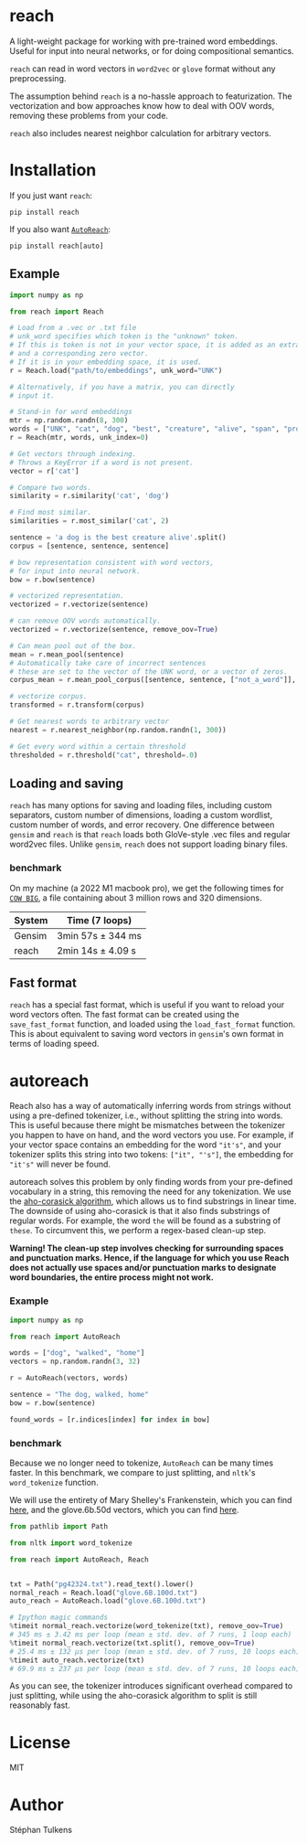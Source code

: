 # reach

A light-weight package for working with pre-trained word embeddings.
Useful for input into neural networks, or for doing compositional semantics.

`reach` can read in word vectors in `word2vec` or `glove` format without
any preprocessing.

The assumption behind `reach` is a no-hassle approach to featurization. The
vectorization and bow approaches know how to deal with OOV words, removing
these problems from your code.

`reach` also includes nearest neighbor calculation for arbitrary vectors.

# Installation

If you just want `reach`:

```
pip install reach
```

If you also want [`AutoReach`](#autoreach):

```
pip install reach[auto]
```

## Example

```python
import numpy as np

from reach import Reach

# Load from a .vec or .txt file
# unk_word specifies which token is the "unknown" token.
# If this is token is not in your vector space, it is added as an extra word
# and a corresponding zero vector.
# If it is in your embedding space, it is used.
r = Reach.load("path/to/embeddings", unk_word="UNK")

# Alternatively, if you have a matrix, you can directly
# input it.

# Stand-in for word embeddings
mtr = np.random.randn(8, 300)
words = ["UNK", "cat", "dog", "best", "creature", "alive", "span", "prose"]
r = Reach(mtr, words, unk_index=0)

# Get vectors through indexing.
# Throws a KeyError if a word is not present.
vector = r['cat']

# Compare two words.
similarity = r.similarity('cat', 'dog')

# Find most similar.
similarities = r.most_similar('cat', 2)

sentence = 'a dog is the best creature alive'.split()
corpus = [sentence, sentence, sentence]

# bow representation consistent with word vectors,
# for input into neural network.
bow = r.bow(sentence)

# vectorized representation.
vectorized = r.vectorize(sentence)

# can remove OOV words automatically.
vectorized = r.vectorize(sentence, remove_oov=True)

# Can mean pool out of the box.
mean = r.mean_pool(sentence)
# Automatically take care of incorrect sentences
# these are set to the vector of the UNK word, or a vector of zeros.
corpus_mean = r.mean_pool_corpus([sentence, sentence, ["not_a_word"]], remove_oov=True, safeguard=False)

# vectorize corpus.
transformed = r.transform(corpus)

# Get nearest words to arbitrary vector
nearest = r.nearest_neighbor(np.random.randn(1, 300))

# Get every word within a certain threshold
thresholded = r.threshold("cat", threshold=.0)
```

## Loading and saving

`reach` has many options for saving and loading files, including custom separators, custom number of dimensions, loading a custom wordlist, custom number of words, and error recovery. One difference between `gensim` and `reach` is that `reach` loads both GloVe-style .vec files and regular word2vec files. Unlike `gensim`, `reach` does not support loading binary files.

### benchmark

On my machine (a 2022 M1 macbook pro), we get the following times for [`COW BIG`](https://github.com/clips/dutchembeddings), a file containing about 3 million rows and 320 dimensions.

| System | Time (7 loops)    |
|--------|-------------------|
| Gensim | 3min 57s ± 344 ms |
| reach  | 2min 14s ± 4.09 s |

## Fast format

`reach` has a special fast format, which is useful if you want to reload your word vectors often. The fast format can be created using the `save_fast_format` function, and loaded using the `load_fast_format` function. This is about equivalent to saving word vectors in `gensim`'s own format in terms of loading speed.

# autoreach

Reach also has a way of automatically inferring words from strings without using a pre-defined tokenizer, i.e., without splitting the string into words. This is useful because there might be mismatches between the tokenizer you happen to have on hand, and the word vectors you use. For example, if your vector space contains an embedding for the word `"it's"`, and your tokenizer splits this string into two tokens: `["it", "'s"]`, the embedding for `"it's"` will never be found.

autoreach solves this problem by only finding words from your pre-defined vocabulary in a string, this removing the need for any tokenization. We use the [aho-corasick algorithm](https://en.wikipedia.org/wiki/Aho%E2%80%93Corasick_algorithm), which allows us to find substrings in linear time. The downside of using aho-corasick is that it also finds substrings of regular words. For example, the word `the` will be found as a substring of `these`. To circumvent this, we perform a regex-based clean-up step.

**Warning! The clean-up step involves checking for surrounding spaces and punctuation marks. Hence, if the language for which you use Reach does not actually use spaces and/or punctuation marks to designate word boundaries, the entire process might not work.**

### Example

```python
import numpy as np

from reach import AutoReach

words = ["dog", "walked", "home"]
vectors = np.random.randn(3, 32)

r = AutoReach(vectors, words)

sentence = "The dog, walked, home"
bow = r.bow(sentence)

found_words = [r.indices[index] for index in bow]
```

### benchmark

Because we no longer need to tokenize, `AutoReach` can be many times faster. In this benchmark, we compare to just splitting, and `nltk`'s `word_tokenize` function.

We will use the entirety of Mary Shelley's Frankenstein, which you can find [here](https://www.gutenberg.org/cache/epub/42324/pg42324.txt), and the glove.6b.50d vectors, which you can find [here](https://nlp.stanford.edu/data/glove.6B.zip).

```python
from pathlib import Path

from nltk import word_tokenize

from reach import AutoReach, Reach


txt = Path("pg42324.txt").read_text().lower()
normal_reach = Reach.load("glove.6B.100d.txt")
auto_reach = AutoReach.load("glove.6B.100d.txt")

# Ipython magic commands
%timeit normal_reach.vectorize(word_tokenize(txt), remove_oov=True)
# 345 ms ± 3.42 ms per loop (mean ± std. dev. of 7 runs, 1 loop each)
%timeit normal_reach.vectorize(txt.split(), remove_oov=True)
# 25.4 ms ± 132 µs per loop (mean ± std. dev. of 7 runs, 10 loops each)
%timeit auto_reach.vectorize(txt)
# 69.9 ms ± 237 µs per loop (mean ± std. dev. of 7 runs, 10 loops each)

```

As you can see, the tokenizer introduces significant overhead compared to just splitting, while using the aho-corasick algorithm to split is still reasonably fast.

# License

MIT

# Author

Stéphan Tulkens
